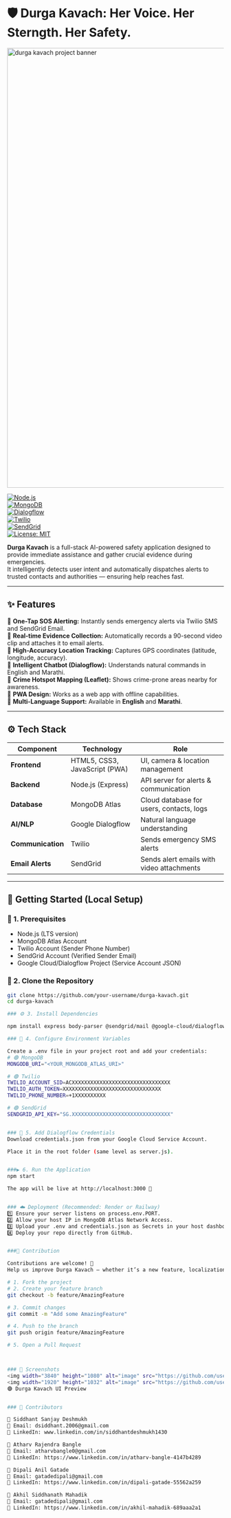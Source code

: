 # 🛡️ Durga Kavach: Her Voice. Her Sterngth. Her Safety.  

<img width="1536" height="1024" alt="durga kavach project banner" src="https://github.com/user-attachments/assets/228521d2-ef3c-46bb-81b2-bc3c305f1a24" />
  

[![Node.js](https://img.shields.io/badge/Backend-Node.js-43853D?logo=node.js&logoColor=white)]()  
[![MongoDB](https://img.shields.io/badge/Database-MongoDB-4EA94B?logo=mongodb&logoColor=white)]()  
[![Dialogflow](https://img.shields.io/badge/NLP-Google%20Dialogflow-FF9800?logo=dialogflow&logoColor=white)]()  
[![Twilio](https://img.shields.io/badge/Communication-Twilio-F22F46?logo=twilio&logoColor=white)]()  
[![SendGrid](https://img.shields.io/badge/Email-SendGrid-1A82E2?logo=sendgrid&logoColor=white)]()  
[![License: MIT](https://img.shields.io/badge/License-MIT-green.svg)](LICENSE)  

**Durga Kavach** is a full-stack AI-powered safety application designed to provide immediate assistance and gather crucial evidence during emergencies.  
It intelligently detects user intent and automatically dispatches alerts to trusted contacts and authorities — ensuring help reaches fast.  

---

## ✨ Features  

🔹 **One-Tap SOS Alerting:** Instantly sends emergency alerts via Twilio SMS and SendGrid Email.  
🔹 **Real-time Evidence Collection:** Automatically records a 90-second video clip and attaches it to email alerts.  
🔹 **High-Accuracy Location Tracking:** Captures GPS coordinates (latitude, longitude, accuracy).  
🔹 **Intelligent Chatbot (Dialogflow):** Understands natural commands in English and Marathi.  
🔹 **Crime Hotspot Mapping (Leaflet):** Shows crime-prone areas nearby for awareness.  
🔹 **PWA Design:** Works as a web app with offline capabilities.  
🔹 **Multi-Language Support:** Available in **English** and **Marathi**.  

---

## ⚙️ Tech Stack  

| Component | Technology | Role |
|------------|-------------|------|
| **Frontend** | HTML5, CSS3, JavaScript (PWA) | UI, camera & location management |
| **Backend** | Node.js (Express) | API server for alerts & communication |
| **Database** | MongoDB Atlas | Cloud database for users, contacts, logs |
| **AI/NLP** | Google Dialogflow | Natural language understanding |
| **Communication** | Twilio | Sends emergency SMS alerts |
| **Email Alerts** | SendGrid | Sends alert emails with video attachments |

---

## 🚀 Getting Started (Local Setup)

### 🧩 1. Prerequisites  
- Node.js (LTS version)  
- MongoDB Atlas Account  
- Twilio Account (Sender Phone Number)  
- SendGrid Account (Verified Sender Email)  
- Google Cloud/Dialogflow Project (Service Account JSON)  

### 🧠 2. Clone the Repository  
```bash
git clone https://github.com/your-username/durga-kavach.git
cd durga-kavach

### ⚙️ 3. Install Dependencies

npm install express body-parser @sendgrid/mail @google-cloud/dialogflow uuid node-cron nodemon

### 🔐 4. Configure Environment Variables

Create a .env file in your project root and add your credentials:
# 🟢 MongoDB
MONGODB_URI="<YOUR_MONGODB_ATLAS_URI>"

# 🟢 Twilio
TWILIO_ACCOUNT_SID=ACXXXXXXXXXXXXXXXXXXXXXXXXXXXXXXXX
TWILIO_AUTH_TOKEN=XXXXXXXXXXXXXXXXXXXXXXXXXXXXXXXX
TWILIO_PHONE_NUMBER=+1XXXXXXXXXX

# 🟢 SendGrid
SENDGRID_API_KEY="SG.XXXXXXXXXXXXXXXXXXXXXXXXXXXXXXXX"


### 📁 5. Add Dialogflow Credentials
Download credentials.json from your Google Cloud Service Account.

Place it in the root folder (same level as server.js).


###▶️ 6. Run the Application
npm start

The app will be live at http://localhost:3000 🎯


### ☁️ Deployment (Recommended: Render or Railway)
1️⃣ Ensure your server listens on process.env.PORT.
2️⃣ Allow your host IP in MongoDB Atlas Network Access.
3️⃣ Upload your .env and credentials.json as Secrets in your host dashboard.
4️⃣ Deploy your repo directly from GitHub.


###🤝 Contribution

Contributions are welcome! 🚀
Help us improve Durga Kavach — whether it’s a new feature, localization, or bug fix.

# 1. Fork the project
# 2. Create your feature branch
git checkout -b feature/AmazingFeature

# 3. Commit changes
git commit -m "Add some AmazingFeature"

# 4. Push to the branch
git push origin feature/AmazingFeature

# 5. Open a Pull Request



### 📸 Screenshots
<img width="3840" height="1080" alt="image" src="https://github.com/user-attachments/assets/0b487524-35ef-4a31-8547-b54394d2d578" />
<img width="1920" height="1032" alt="image" src="https://github.com/user-attachments/assets/ce999250-ff85-48f2-b78a-ce911e8c3185" />
🟣 Durga Kavach UI Preview


### 👥 Contributors

👤 Siddhant Sanjay Deshmukh
📧 Email: dsiddhant.2006@gmail.com
🔗 LinkedIn: www.linkedin.com/in/siddhantdeshmukh1430

👤 Atharv Rajendra Bangle
📧 Email: atharvbangle0@gmail.com
🔗 LinkedIn: https://www.linkedin.com/in/atharv-bangle-4147b4289

👤 Dipali Anil Gatade
📧 Email: gatadedipali@gmail.com
🔗 LinkedIn: https://www.linkedin.com/in/dipali-gatade-55562a259

👤 Akhil Siddhanath Mahadik
📧 Email: gatadedipali@gmail.com
🔗 LinkedIn: https://www.linkedin.com/in/akhil-mahadik-689aaa2a1

 
